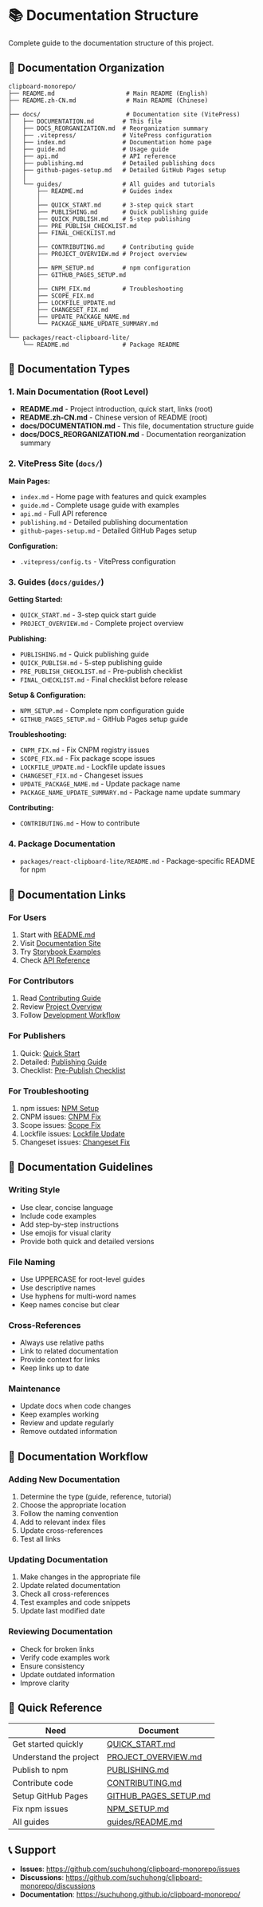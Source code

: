 # 📚 Documentation Structure

Complete guide to the documentation structure of this project.

## 📁 Documentation Organization

```
clipboard-monorepo/
├── README.md                    # Main README (English)
├── README.zh-CN.md              # Main README (Chinese)
│
├── docs/                        # Documentation site (VitePress)
│   ├── DOCUMENTATION.md        # This file
│   ├── DOCS_REORGANIZATION.md  # Reorganization summary
│   ├── .vitepress/             # VitePress configuration
│   ├── index.md                # Documentation home page
│   ├── guide.md                # Usage guide
│   ├── api.md                  # API reference
│   ├── publishing.md           # Detailed publishing docs
│   ├── github-pages-setup.md   # Detailed GitHub Pages setup
│   │
│   └── guides/                 # All guides and tutorials
│       ├── README.md           # Guides index
│       │
│       ├── QUICK_START.md      # 3-step quick start
│       ├── PUBLISHING.md       # Quick publishing guide
│       ├── QUICK_PUBLISH.md    # 5-step publishing
│       ├── PRE_PUBLISH_CHECKLIST.md
│       ├── FINAL_CHECKLIST.md
│       │
│       ├── CONTRIBUTING.md     # Contributing guide
│       ├── PROJECT_OVERVIEW.md # Project overview
│       │
│       ├── NPM_SETUP.md        # npm configuration
│       ├── GITHUB_PAGES_SETUP.md
│       │
│       ├── CNPM_FIX.md         # Troubleshooting
│       ├── SCOPE_FIX.md
│       ├── LOCKFILE_UPDATE.md
│       ├── CHANGESET_FIX.md
│       ├── UPDATE_PACKAGE_NAME.md
│       └── PACKAGE_NAME_UPDATE_SUMMARY.md
│
└── packages/react-clipboard-lite/
    └── README.md               # Package README
```

## 📖 Documentation Types

### 1. Main Documentation (Root Level)

- **README.md** - Project introduction, quick start, links (root)
- **README.zh-CN.md** - Chinese version of README (root)
- **docs/DOCUMENTATION.md** - This file, documentation structure guide
- **docs/DOCS_REORGANIZATION.md** - Documentation reorganization summary

### 2. VitePress Site (`docs/`)

**Main Pages:**

- `index.md` - Home page with features and quick examples
- `guide.md` - Complete usage guide with examples
- `api.md` - Full API reference
- `publishing.md` - Detailed publishing documentation
- `github-pages-setup.md` - Detailed GitHub Pages setup

**Configuration:**

- `.vitepress/config.ts` - VitePress configuration

### 3. Guides (`docs/guides/`)

**Getting Started:**

- `QUICK_START.md` - 3-step quick start guide
- `PROJECT_OVERVIEW.md` - Complete project overview

**Publishing:**

- `PUBLISHING.md` - Quick publishing guide
- `QUICK_PUBLISH.md` - 5-step publishing guide
- `PRE_PUBLISH_CHECKLIST.md` - Pre-publish checklist
- `FINAL_CHECKLIST.md` - Final checklist before release

**Setup & Configuration:**

- `NPM_SETUP.md` - Complete npm configuration guide
- `GITHUB_PAGES_SETUP.md` - GitHub Pages setup guide

**Troubleshooting:**

- `CNPM_FIX.md` - Fix CNPM registry issues
- `SCOPE_FIX.md` - Fix package scope issues
- `LOCKFILE_UPDATE.md` - Lockfile update issues
- `CHANGESET_FIX.md` - Changeset issues
- `UPDATE_PACKAGE_NAME.md` - Update package name
- `PACKAGE_NAME_UPDATE_SUMMARY.md` - Package name update summary

**Contributing:**

- `CONTRIBUTING.md` - How to contribute

### 4. Package Documentation

- `packages/react-clipboard-lite/README.md` - Package-specific README for npm

## 🔗 Documentation Links

### For Users

1. Start with [README.md](../README.md)
2. Visit [Documentation Site](https://suchuhong.github.io/clipboard-monorepo/)
3. Try [Storybook Examples](https://suchuhong.github.io/clipboard-monorepo/storybook/)
4. Check [API Reference](./api.md)

### For Contributors

1. Read [Contributing Guide](./guides/CONTRIBUTING.md)
2. Review [Project Overview](./guides/PROJECT_OVERVIEW.md)
3. Follow [Development Workflow](./guides/CONTRIBUTING.md#development-workflow)

### For Publishers

1. Quick: [Quick Start](./guides/QUICK_START.md)
2. Detailed: [Publishing Guide](./guides/PUBLISHING.md)
3. Checklist: [Pre-Publish Checklist](./guides/PRE_PUBLISH_CHECKLIST.md)

### For Troubleshooting

1. npm issues: [NPM Setup](./guides/NPM_SETUP.md)
2. CNPM issues: [CNPM Fix](./guides/CNPM_FIX.md)
3. Scope issues: [Scope Fix](./guides/SCOPE_FIX.md)
4. Lockfile issues: [Lockfile Update](./guides/LOCKFILE_UPDATE.md)
5. Changeset issues: [Changeset Fix](./guides/CHANGESET_FIX.md)

## 📝 Documentation Guidelines

### Writing Style

- Use clear, concise language
- Include code examples
- Add step-by-step instructions
- Use emojis for visual clarity
- Provide both quick and detailed versions

### File Naming

- Use UPPERCASE for root-level guides
- Use descriptive names
- Use hyphens for multi-word names
- Keep names concise but clear

### Cross-References

- Always use relative paths
- Link to related documentation
- Provide context for links
- Keep links up to date

### Maintenance

- Update docs when code changes
- Keep examples working
- Review and update regularly
- Remove outdated information

## 🔄 Documentation Workflow

### Adding New Documentation

1. Determine the type (guide, reference, tutorial)
2. Choose the appropriate location
3. Follow the naming convention
4. Add to relevant index files
5. Update cross-references
6. Test all links

### Updating Documentation

1. Make changes in the appropriate file
2. Update related documentation
3. Check all cross-references
4. Test examples and code snippets
5. Update last modified date

### Reviewing Documentation

- Check for broken links
- Verify code examples work
- Ensure consistency
- Update outdated information
- Improve clarity

## 🎯 Quick Reference

| Need                   | Document                                                |
| ---------------------- | ------------------------------------------------------- |
| Get started quickly    | [QUICK_START.md](./guides/QUICK_START.md)               |
| Understand the project | [PROJECT_OVERVIEW.md](./guides/PROJECT_OVERVIEW.md)     |
| Publish to npm         | [PUBLISHING.md](./guides/PUBLISHING.md)                 |
| Contribute code        | [CONTRIBUTING.md](./guides/CONTRIBUTING.md)             |
| Setup GitHub Pages     | [GITHUB_PAGES_SETUP.md](./guides/GITHUB_PAGES_SETUP.md) |
| Fix npm issues         | [NPM_SETUP.md](./guides/NPM_SETUP.md)                   |
| All guides             | [guides/README.md](./guides/README.md)                  |

## 📞 Support

- **Issues**: https://github.com/suchuhong/clipboard-monorepo/issues
- **Discussions**: https://github.com/suchuhong/clipboard-monorepo/discussions
- **Documentation**: https://suchuhong.github.io/clipboard-monorepo/
